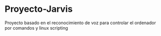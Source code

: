 # Proyecto-Jarvis

Proyecto basado en el reconocimiento de voz para controlar el ordenador por comandos y linux scripting
